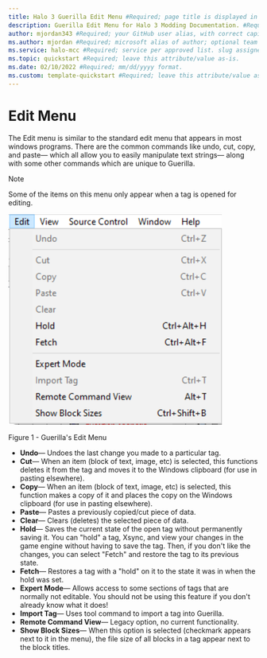 ```yaml
---
title: Halo 3 Guerilla Edit Menu #Required; page title is displayed in search results. Include the brand.
description: Guerilla Edit Menu for Halo 3 Modding Documentation. #Required; article description that is displayed in search results. 
author: mjordan343 #Required; your GitHub user alias, with correct capitalization.
ms.author: mjordan #Required; microsoft alias of author; optional team alias.
ms.service: halo-mcc #Required; service per approved list. slug assigned by ACOM.
ms.topic: quickstart #Required; leave this attribute/value as-is.
ms.date: 02/10/2022 #Required; mm/dd/yyyy format.
ms.custom: template-quickstart #Required; leave this attribute/value as-is.
---
```


# Edit Menu

The Edit menu is similar to the standard edit menu that appears in most windows programs. There are the common commands like undo, cut, copy, and paste— which all allow you to easily manipulate text strings— along with some other commands which are unique to Guerilla.

> [!NOTE]
> Some of the items on this menu only appear when a tag is opened for editing.

![View of the edit menu for the Guerilla tool](./media/H3_Guerrilla_EditMenu.png)

Figure 1 - Guerilla's Edit Menu

- **Undo**— Undoes the last change you made to a particular tag.
- **Cut**— When an item (block of text, image, etc) is selected, this functions deletes it from the tag and moves it to the Windows clipboard (for use in pasting elsewhere).
- **Copy**— When an item (block of text, image, etc) is selected, this function makes a copy of it and places the copy on the Windows clipboard (for use in pasting elsewhere).
- **Paste**— Pastes a previously copied/cut piece of data.
- **Clear**— Clears (deletes) the selected piece of data.
- **Hold**— Saves the current state of the open tag without permanently saving it. You can "hold" a tag, Xsync, and view your changes in the game engine without having to save the tag. Then, if you don't like the changes, you can select "Fetch" and restore the tag to its previous state.
- **Fetch**— Restores a tag with a "hold" on it to the state it was in when the hold was set.
- **Expert Mode**— Allows access to some sections of tags that are normally not editable. You should not be using this feature if you don't already know what it does!
- **Import Tag**— Uses tool command to import a tag into Guerilla.
- **Remote Command View**— Legacy option, no current functionality.
- **Show Block Sizes**— When this option is selected (checkmark appears next to it in the menu), the file size of all blocks in a tag appear next to the block titles.
